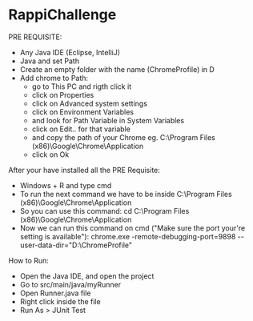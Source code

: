 # RappiChallenge
PRE REQUISITE:
- Any Java IDE (Eclipse, IntelliJ)
- Java and set Path
- Create an empty folder with the name (ChromeProfile) in D
- Add chrome to Path:
  - go to This PC and rigth click it
  - click on Properties
  - click on Advanced system settings
  - click on Environment Variables
  - and look for Path Variable in System Variables
  - click on Edit.. for that variable 
  - and copy the path of your Chrome eg. C:\Program Files (x86)\Google\Chrome\Application
  - click on Ok

After your have installed all the PRE Requisite:
- Windows + R and type cmd
- To run the next command we have to be inside C:\Program Files (x86)\Google\Chrome\Application
- So you can use this command: cd C:\Program Files (x86)\Google\Chrome\Application
- Now we can run this command on cmd ("Make sure the port your're setting is available"):
chrome.exe -remote-debugging-port=9898 --user-data-dir="D:\ChromeProfile"

How to Run:
- Open the Java IDE, and open the project
- Go to src/main/java/myRunner
- Open Runner.java file
- Right click inside the file 
- Run As > JUnit Test
